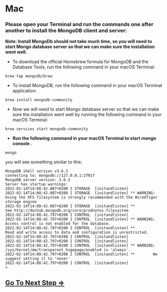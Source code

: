 # Mac
### Please open your Terminal and run the commands one after another to install the MongoDB client and server:

**Note: Install MongoDb should not take much time, so you will need to start Mongo database server so that we can make sure the installation went well.**

- To download the official Homebrew formula for MongoDB and the Database Tools, run the following command in your macOS Terminal:

```
brew tap mongodb/brew
```

- To install MongoDB, run the following command in your macOS Terminal application:

```
brew install mongodb-community
```

- Now we will need to start Mongo database server so that we can make sure the installation went well by running the following command in your macOS Terminal:

```
brew services start mongodb-community
```

- **Run the following command in your macOS Terminal to start mongo console .**

```
mongo
```

you will see something similar to this:

`````
MongoDB shell version v3.6.3
connecting to: mongodb://127.0.0.1:27017
MongoDB server version: 3.6.3
Server has startup warnings:
2022-02-14T14:08:42.087+0200 I STORAGE  [initandlisten]
2022-02-14T14:08:42.087+0200 I STORAGE  [initandlisten] ** WARNING: Using the XFS filesystem is strongly recommended with the WiredTiger storage engine
2022-02-14T14:08:42.087+0200 I STORAGE  [initandlisten] **          See http://dochub.mongodb.org/core/prodnotes-filesystem
2022-02-14T14:08:42.797+0200 I CONTROL  [initandlisten]
2022-02-14T14:08:42.797+0200 I CONTROL  [initandlisten] ** WARNING: Access control is not enabled for the database.
2022-02-14T14:08:42.797+0200 I CONTROL  [initandlisten] **          Read and write access to data and configuration is unrestricted.
2022-02-14T14:08:42.797+0200 I CONTROL  [initandlisten]
2022-02-14T14:08:42.797+0200 I CONTROL  [initandlisten]
2022-02-14T14:08:42.797+0200 I CONTROL  [initandlisten] ** WARNING: /sys/kernel/mm/transparent_hugepage/enabled is 'always'.
2022-02-14T14:08:42.797+0200 I CONTROL  [initandlisten] **        We suggest setting it to 'never'
2022-02-14T14:08:42.797+0200 I CONTROL  [initandlisten]
>
`````

##  [Go To Next Step =>](netlify.md)
